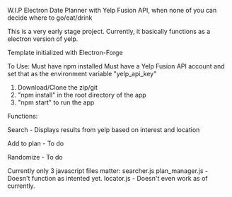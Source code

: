 W.I.P Electron Date Planner with Yelp Fusion API, when none of you can decide where to go/eat/drink

This is a very early stage project. Currently, it basically functions as a electron version of yelp.

Template initialized with Electron-Forge

To Use:
Must have npm installed
Must have a Yelp Fusion API account and set that as the environment variable "yelp_api_key"

1. Download/Clone the zip/git
2. "npm install" in the root directory of the app
3. "npm start" to run the app

Functions:

Search - Displays results from yelp based on interest and location

Add to plan - To do

Randomize - To do

Currently only 3 javascript files matter:
searcher.js
plan_manager.js - Doesn't function as intented yet.
locator.js - Doesn't even work as of currently.
